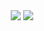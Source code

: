 <!--
**tlsrhksgh/tlsrhksgh** is a ✨ _special_ ✨ repository because its `README.md` (this file) appears on your GitHub profile.

Here are some ideas to get you started:

- 🔭 I’m currently working on ...
- 🌱 I’m currently learning ...
- 👯 I’m looking to collaborate on ...
- 🤔 I’m looking for help with ...
- 💬 Ask me about ...
- 📫 How to reach me: ...
- 😄 Pronouns: ...
- ⚡ Fun fact: ...
-->

<div align="center">
  <div>
    <img src="https://github-readme-stats.vercel.app/api/top-langs/?username=tlsrhksgh&layout=compact&show_icons=true&title_color=ffffff&icon_color=34abeb&text_color=daf7dc&bg_color=151515"/>
    <img src="https://github-readme-stats.vercel.app/api?username=tlsrhksgh&show_icons=true&title_color=ffffff&icon_color=34abeb&text_color=daf7dc&bg_color=151515" />
  </div>
</div>



